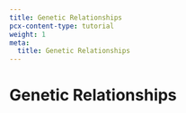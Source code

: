 ```yaml
---
title: Genetic Relationships
pcx-content-type: tutorial
weight: 1
meta:
  title: Genetic Relationships
---
```


# Genetic Relationships